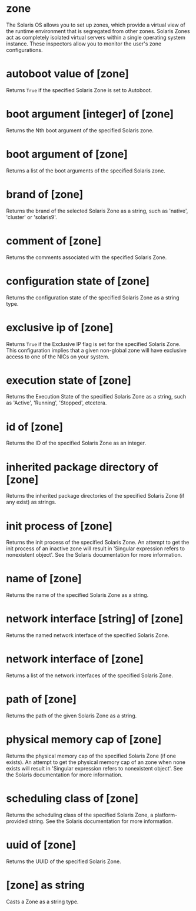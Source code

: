 # zone

The Solaris OS allows you to set up zones, which provide a virtual view of the runtime environment that is segregated from other zones. Solaris Zones act as completely isolated virtual servers within a single operating system instance. These inspectors allow you to monitor the user&#39;s zone configurations.

# autoboot value of [zone]

Returns `True` if the specified Solaris Zone is set to Autoboot.

# boot argument [integer] of [zone]

Returns the Nth boot argument of the specified Solaris zone.

# boot argument of [zone]

Returns a list of the boot arguments of the specified Solaris zone.

# brand of [zone]

Returns the brand of the selected Solaris Zone as a string, such as &#39;native&#39;, &#39;cluster&#39; or &#39;solaris9&#39;.

# comment of [zone]

Returns the comments associated with the specified Solaris Zone.

# configuration state of [zone]

Returns the configuration state of the specified Solaris Zone as a string type.

# exclusive ip of [zone]

Returns `True` if the Exclusive IP flag is set for the specified Solaris Zone. This configuration implies that a given non-global zone will have exclusive access to one of the NICs on your system.

# execution state of [zone]

Returns the Execution State of the specified Solaris Zone as a string, such as &#39;Active&#39;, &#39;Running&#39;, &#39;Stopped&#39;, etcetera.

# id of [zone]

Returns the ID of the specified Solaris Zone as an integer.

# inherited package directory of [zone]

Returns the inherited package directories of the specified Solaris Zone (if any exist) as strings.

# init process of [zone]

Returns the init process of the specified Solaris Zone. An attempt to get the init process of an inactive zone will result in &#39;Singular expression refers to nonexistent object&#39;. See the Solaris documentation for more information.

# name of [zone]

Returns the name of the specified Solaris Zone as a string.

# network interface [string] of [zone]

Returns the named network interface of the specified Solaris Zone.

# network interface of [zone]

Returns a list of the network interfaces of the specified Solaris Zone.

# path of [zone]

Returns the path of the given Solaris Zone as a string.

# physical memory cap of [zone]

Returns the physical memory cap of the specified Solaris Zone (if one exists). An attempt to get the physical memory cap of an zone when none exists will result in &#39;Singular expression refers to nonexistent object&#39;.  See the Solaris documentation for more information.

# scheduling class of [zone]

Returns the scheduling class of the specified Solaris Zone, a platform-provided string.  See the Solaris documentation for more information.

# uuid of [zone]

Returns the UUID of the specified Solaris Zone.

# [zone] as string

Casts a Zone as a string type.
